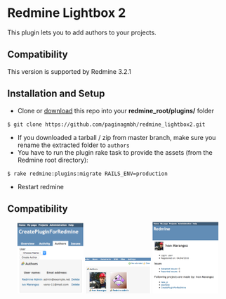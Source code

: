 Redmine Lightbox 2
==================

This plugin lets you to add authors to your projects.


Compatibility
-------------

This version is supported by Redmine 3.2.1


Installation and Setup
----------------------

* Clone or [download](https://github.com/frywer/authors) this repo into your **redmine_root/plugins/** folder

```
$ git clone https://github.com/paginagmbh/redmine_lightbox2.git
```
* If you downloaded a tarball / zip from master branch, make sure you rename the extracted folder to `authors`
* You have to run the plugin rake task to provide the assets (from the Redmine root directory):
```
$ rake redmine:plugins:migrate RAILS_ENV=production
```
* Restart redmine

Compatibility
-------------

<p align="center">
<img src="authors_create.png" width="150"/>
<img src="project_show.png" width="150"/>
<img src="user_show.png" width="150"/>

</p>